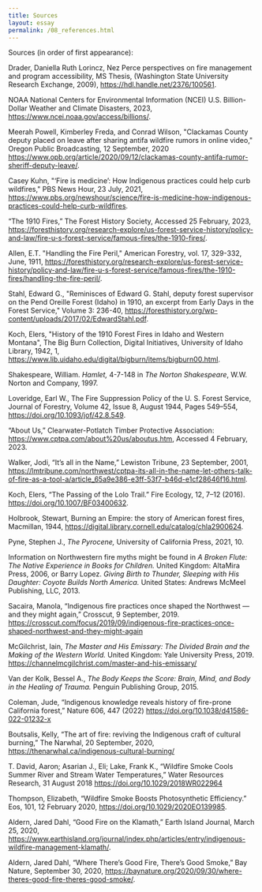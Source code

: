 ```yaml
---
title: Sources
layout: essay
permalink: /08_references.html
---
```


Sources (in order of first appearance):

Drader, Daniella Ruth Lorincz, Nez Perce perspectives on fire management and program accessibility, MS Thesis, (Washington State University Research Exchange, 2009), <https://hdl.handle.net/2376/100561>.

NOAA National Centers for Environmental Information (NCEI) U.S. Billion-Dollar Weather and Climate Disasters, 2023, <https://www.ncei.noaa.gov/access/billions/>. 

Meerah Powell, Kimberley Freda, and Conrad Wilson, "Clackamas County deputy placed on leave after sharing antifa wildfire rumors in online video," Oregon Public Broadcasting, 12 September, 2020 <https://www.opb.org/article/2020/09/12/clackamas-county-antifa-rumor-sheriff-deputy-leave/>. 

Casey Kuhn, "‘Fire is medicine’: How Indigenous practices could help curb wildfires," PBS News Hour, 23 July, 2021, <https://www.pbs.org/newshour/science/fire-is-medicine-how-indigenous-practices-could-help-curb-wildfires>.

“The 1910 Fires,” The Forest History Society, Accessed 25 February, 2023, <https://foresthistory.org/research-explore/us-forest-service-history/policy-and-law/fire-u-s-forest-service/famous-fires/the-1910-fires/>.

Allen, E.T. "Handling the Fire Peril," American Forestry, vol. 17, 329-332, June, 1911, https://foresthistory.org/research-explore/us-forest-service-history/policy-and-law/fire-u-s-forest-service/famous-fires/the-1910-fires/handling-the-fire-peril/.

Stahl, Edward G., "Reminisces of Edward G. Stahl, deputy forest supervisor on the Pend Oreille Forest (Idaho) in 1910, an excerpt from Early Days in the Forest Service," Volume 3: 236-40, https://foresthistory.org/wp-content/uploads/2017/02/EdwardStahl.pdf.

Koch, Elers, "History of the 1910 Forest Fires in Idaho and Western Montana", The Big Burn Collection, Digital Initiatives, University of Idaho Library, 1942, 1, https://www.lib.uidaho.edu/digital/bigburn/items/bigburn00.html.

Shakespeare, William. *Hamlet,* 4-7-148 in *The Norton Shakespeare*, W.W. Norton and Company, 1997.

Loveridge, Earl W., The Fire Suppression Policy of the U. S. Forest Service, Journal of Forestry, Volume 42, Issue 8, August 1944, Pages 549–554, https://doi.org/10.1093/jof/42.8.549.

“About Us,” Clearwater-Potlatch Timber Protective Association: https://www.cptpa.com/about%20us/aboutus.htm, Accessed 4 February, 2023. 

Walker, Jodi, “It’s all in the Name,” Lewiston Tribune, 23 September, 2001, https://lmtribune.com/northwest/cptpa-its-all-in-the-name-let-others-talk-of-fire-as-a-tool-a/article_65a9e386-e3ff-53f7-b46d-e1cf28646f16.html. 

Koch, Elers, “The Passing of the Lolo Trail.” Fire Ecology, 12, 7–12 (2016). https://doi.org/10.1007/BF03400632.

Holbrook, Stewart, Burning an Empire: the story of American forest fires, Macmillan, 1944, https://digital.library.cornell.edu/catalog/chla2900624. 

Pyne, Stephen J., *The Pyrocene,* University of California Press, 2021, 10. 

Information on Northwestern fire myths might be found in *A Broken Flute: The Native Experience in Books for Children.* United Kingdom: AltaMira Press, 2006, or Barry Lopez. *Giving Birth to Thunder, Sleeping with His Daughter: Coyote Builds North America.* United States: Andrews McMeel Publishing, LLC, 2013.

Sacaira, Manola, “Indigenous fire practices once shaped the Northwest — and they might again,” Crosscut, 9 September, 2019. https://crosscut.com/focus/2019/09/indigenous-fire-practices-once-shaped-northwest-and-they-might-again

McGilchrist, Iain, *The Master and His Emissary: The Divided Brain and the Making of the Western World.* United Kingdom: Yale University Press, 2019. https://channelmcgilchrist.com/master-and-his-emissary/ 

Van der Kolk, Bessel A., *The Body Keeps the Score: Brain, Mind, and Body in the Healing of Trauma.* Penguin Publishing Group, 2015.

Coleman, Jude, “Indigenous knowledge reveals history of fire-prone California forest,” Nature 606, 447 (2022) https://doi.org/10.1038/d41586-022-01232-x 

Boutsalis, Kelly, “The art of fire: reviving the Indigenous craft of cultural burning,” The Narwhal, 20 September, 2020, https://thenarwhal.ca/indigenous-cultural-burning/ 

T. David, Aaron; Asarian J., Eli; Lake, Frank K., “Wildfire Smoke Cools Summer River and Stream Water Temperatures,” Water Resources Research, 31 August 2018 https://doi.org/10.1029/2018WR022964 

Thompson, Elizabeth, “Wildfire Smoke Boosts Photosynthetic Efficiency.” Eos, 101, 12 February 2020, https://doi.org/10.1029/2020EO139985. 

Aldern, Jared Dahl, “Good Fire on the Klamath,” Earth Island Journal, March 25, 2020, https://www.earthisland.org/journal/index.php/articles/entry/indigenous-wildfire-management-klamath/.

Aldern, Jared Dahl, “Where There’s Good Fire, There’s Good Smoke,” Bay Nature, September 30, 2020, https://baynature.org/2020/09/30/where-theres-good-fire-theres-good-smoke/. 
